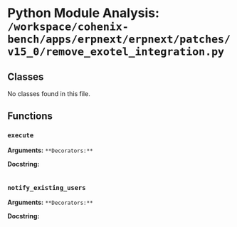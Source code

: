 # Python Module Analysis: `/workspace/cohenix-bench/apps/erpnext/erpnext/patches/v15_0/remove_exotel_integration.py`

## Classes

No classes found in this file.


## Functions

### `execute`
**Arguments:** ``
**Decorators:** ``

**Docstring:**
```

```
### `notify_existing_users`
**Arguments:** ``
**Decorators:** ``

**Docstring:**
```

```

